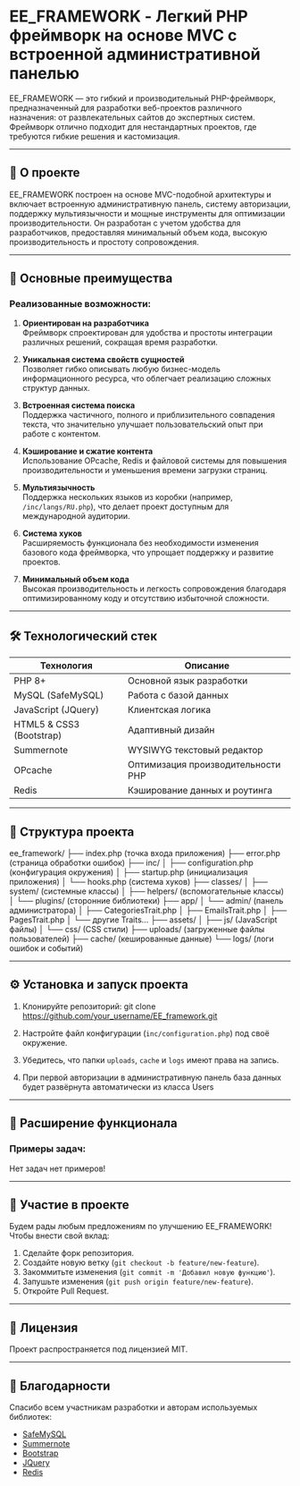 # EE_FRAMEWORK - Легкий PHP фреймворк на основе MVC с встроенной административной панелью

EE_FRAMEWORK — это гибкий и производительный PHP-фреймворк, предназначенный для разработки веб-проектов различного назначения: от развлекательных сайтов до экспертных систем. Фреймворк отлично подходит для нестандартных проектов, где требуются гибкие решения и кастомизация.

---

## 📖 О проекте

EE_FRAMEWORK построен на основе MVC-подобной архитектуры и включает встроенную административную панель, систему авторизации, поддержку мультиязычности и мощные инструменты для оптимизации производительности. Он разработан с учетом удобства для разработчиков, предоставляя минимальный объем кода, высокую производительность и простоту сопровождения.

---

## 🚀 Основные преимущества

### Реализованные возможности:
1. **Ориентирован на разработчика**  
   Фреймворк спроектирован для удобства и простоты интеграции различных решений, сокращая время разработки.
   
2. **Уникальная система свойств сущностей**  
   Позволяет гибко описывать любую бизнес-модель информационного ресурса, что облегчает реализацию сложных структур данных.

3. **Встроенная система поиска**  
   Поддержка частичного, полного и приблизительного совпадения текста, что значительно улучшает пользовательский опыт при работе с контентом.

4. **Кэширование и сжатие контента**  
   Использование OPcache, Redis и файловой системы для повышения производительности и уменьшения времени загрузки страниц.

5. **Мультиязычность**  
   Поддержка нескольких языков из коробки (например, `/inc/langs/RU.php`), что делает проект доступным для международной аудитории.

6. **Система хуков**  
   Расширяемость функционала без необходимости изменения базового кода фреймворка, что упрощает поддержку и развитие проектов.

7. **Минимальный объем кода**  
   Высокая производительность и легкость сопровождения благодаря оптимизированному коду и отсутствию избыточной сложности.

---

## 🛠️ Технологический стек

| Технология                  | Описание                                            |
|-----------------------------|-----------------------------------------------------|
| PHP 8+                      | Основной язык разработки                            |
| MySQL (SafeMySQL)           | Работа с базой данных                               |
| JavaScript (JQuery)         | Клиентская логика                                   |
| HTML5 & CSS3 (Bootstrap)    | Адаптивный дизайн                                   |
| Summernote                  | WYSIWYG текстовый редактор                          |
| OPcache                     | Оптимизация производительности PHP                  |
| Redis                       | Кэширование данных и роутинга                       |

---

## 📂 Структура проекта

ee_framework/ ├── index.php (точка входа приложения) ├── error.php (страница обработки ошибок) ├── inc/ │ ├── configuration.php (конфигурация окружения) │ ├── startup.php (инициализация приложения) │ └── hooks.php (система хуков) ├── classes/ │ ├── system/ (системные классы) │ ├── helpers/ (вспомогательные классы) │ └── plugins/ (сторонние библиотеки) ├── app/ │ └── admin/ (панель администратора) │ ├── CategoriesTrait.php │ ├── EmailsTrait.php │ ├── PagesTrait.php │ └── другие Traits... ├── assets/ │ ├── js/ (JavaScript файлы) │ └── css/ (CSS стили) ├── uploads/ (загруженные файлы пользователей) ├── cache/ (кешированные данные) └── logs/ (логи ошибок и событий)

---

## ⚙️ Установка и запуск проекта

1. Клонируйте репозиторий:
git clone https://github.com/your_username/EE_framework.git

2. Настройте файл конфигурации (`inc/configuration.php`) под своё окружение.

3. Убедитесь, что папки `uploads`, `cache` и `logs` имеют права на запись.

4. При первой авторизации в административную панель база данных будет развёрнута автоматически из класса Users


---

## 🔧 Расширение функционала

### Примеры задач:

Нет задач нет примеров!

---

## 🤝 Участие в проекте

Будем рады любым предложениям по улучшению EE_FRAMEWORK! Чтобы внести свой вклад:

1. Сделайте форк репозитория.
2. Создайте новую ветку (`git checkout -b feature/new-feature`).
3. Закоммитьте изменения (`git commit -m 'Добавил новую функцию'`).
4. Запушьте изменения (`git push origin feature/new-feature`).
5. Откройте Pull Request.

---

## 📄 Лицензия

Проект распространяется под лицензией MIT.

---

## 🙌 Благодарности

Спасибо всем участникам разработки и авторам используемых библиотек:

- [SafeMySQL](https://github.com/colshrapnel/safemysql)
- [Summernote](https://summernote.org/)
- [Bootstrap](https://getbootstrap.com/)
- [JQuery](https://jquery.com/)
- [Redis](https://redis.io/)

